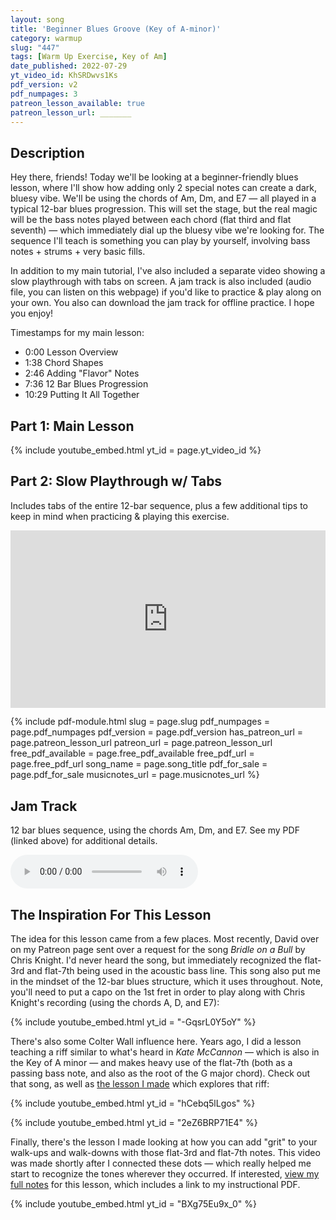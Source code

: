 ```yaml
---
layout: song
title: 'Beginner Blues Groove (Key of A-minor)'
category: warmup
slug: "447"
tags: [Warm Up Exercise, Key of Am]
date_published: 2022-07-29
yt_video_id: KhSRDwvs1Ks
pdf_version: v2
pdf_numpages: 3
patreon_lesson_available: true
patreon_lesson_url: _______
---
```


## Description

Hey there, friends! Today we'll be looking at a beginner-friendly blues lesson, where I'll show how adding only 2 special notes can create a dark, bluesy vibe. We'll be using the chords of Am, Dm, and E7 — all played in a typical 12-bar blues progression. This will set the stage, but the real magic will be the bass notes played between each chord (flat third and flat seventh) — which immediately dial up the bluesy vibe we're looking for. The sequence I'll teach is something you can play by yourself, involving bass notes + strums + very basic fills.

In addition to my main tutorial, I've also included a separate video showing a slow playthrough with tabs on screen. A jam track is also included (audio file, you can listen on this webpage) if you'd like to practice & play along on your own. You also can download the jam track for offline practice. I hope you enjoy!

Timestamps for my main lesson:

- 0:00 Lesson Overview
- 1:38 Chord Shapes
- 2:46 Adding "Flavor" Notes
- 7:36 12 Bar Blues Progression
- 10:29 Putting It All Together

## Part 1: Main Lesson

{% include youtube_embed.html yt_id = page.yt_video_id %}

## Part 2: Slow Playthrough w/ Tabs

Includes tabs of the entire 12-bar sequence, plus a few additional tips to keep in mind when practicing & playing this exercise.

<div style="padding:56.25% 0 0 0;position:relative;"><iframe src="https://player.vimeo.com/video/735466138?h=e468d75baf&amp;badge=0&amp;autopause=0&amp;player_id=0&amp;app_id=58479" frameborder="0" allow="autoplay; fullscreen; picture-in-picture" allowfullscreen style="position:absolute;top:0;left:0;width:100%;height:100%;" title="447 extended video.mp4"></iframe></div><script src="https://player.vimeo.com/api/player.js"></script>

<!-- https://vimeo.com/735466138 -->

{% include pdf-module.html slug = page.slug pdf_numpages = page.pdf_numpages pdf_version = page.pdf_version has_patreon_url = page.patreon_lesson_url patreon_url = page.patreon_lesson_url free_pdf_available = page.free_pdf_available free_pdf_url = page.free_pdf_url song_name = page.song_title pdf_for_sale = page.pdf_for_sale musicnotes_url = page.musicnotes_url %}


## Jam Track

12 bar blues sequence, using the chords Am, Dm, and E7. See my PDF (linked above) for additional details.

<audio controls>
  <source src="/audio/447-12-bar-blues-a-minor.mp3" type="audio/mpeg">
Your browser does not support the audio element.
</audio>

## The Inspiration For This Lesson

The idea for this lesson came from a few places. Most recently, David over on my Patreon page sent over a request for the song _Bridle on a Bull_ by Chris Knight. I'd never heard the song, but immediately recognized the flat-3rd and flat-7th being used in the acoustic bass line. This song also put me in the mindset of the 12-bar blues structure, which it uses throughout. Note, you'll need to put a capo on the 1st fret in order to play along with Chris Knight's recording (using the chords A, D, and E7):

{% include youtube_embed.html yt_id = "-GqsrL0Y5oY" %}

There's also some Colter Wall influence here. Years ago, I did a lesson teaching a riff similar to what's heard in _Kate McCannon_ — which is also in the Key of A minor — and makes heavy use of the flat-7th (both as a passing bass note, and also as the root of the G major chord). Check out that song, as well as [the lesson I made](/lessons/179/) which explores that riff:

{% include youtube_embed.html yt_id = "hCebq5lLgos" %}

{% include youtube_embed.html yt_id = "2eZ6BRP71E4" %}

Finally, there's the lesson I made looking at how you can add "grit" to your walk-ups and walk-downs with those flat-3rd and flat-7th notes. This video was made shortly after I connected these dots — which really helped me start to recognize the tones wherever they occurred. If interested, [view my full notes](/lessons/361/) for this lesson, which includes a link to my instructional PDF.

{% include youtube_embed.html yt_id = "BXg75Eu9x_0" %}
